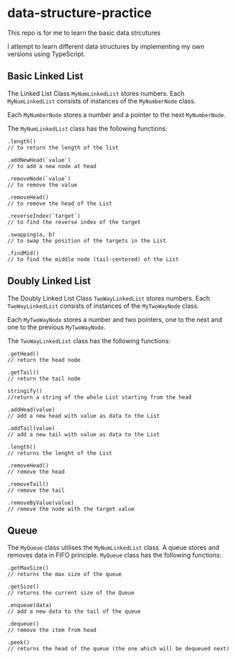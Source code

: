 # data-structure-practice
This repo is for me to learn the basic data strcutures

I attempt to learn different data structures by implementing my own versions using TypeScript.

## Basic Linked List
The Linked List Class `MyNumLinkedList` stores numbers. Each `MyNumLinkedList` consists of instances of the `MyNumberNode` class.  

Each `MyNumberNode` stores a number and a pointer to the next `MyNumberNode`.  

The `MyNumLinkedList` class has the following functions:  
```
.length()
// to return the length of the list

.addNewHead(`value`)
// to add a new node at head

.removeNode(`value`)
// to remove the value

.removeHead()
// to remove the head of the List

.reverseIndex(`target`)
// to find the reverse index of the target

.swapping(a, b)
// to swap the position of the targets in the List

.findMid()
// to find the middle node (tail-centered) of the List

```

## Doubly Linked List
The Doubly Linked List Class `TwoWayLinkedList` stores numbers. Each `TwoWayLinkedList` consists of instances of the `MyTwoWayNode` class.  

Each `MyTwoWayNode` stores a number and two pointers, one to the next and one to the previous `MyTwoWayNode`.  

The `TwoWayLinkedList` class has the following functions: 

```
.getHead()
// return the head node

.getTail()
// return the tail node

stringify()
//return a string of the whole List starting from the head

.addHead(value)
// add a new head with value as data to the List

.addTail(value)
// add a new tail with value as data to the List

.length()
// returns the lenght of the List

.removeHead()
// remove the head

.removeTail()
// remove the tail

.removeByValue(value)
// remove the node with the target value
```
## Queue
The `MyQueue` class utilises the `MyNumLinkedList` class. A queue stores and removes data in FIFO principle. `MyQueue` class has the following functions:

```
.getMaxSize()
// returns the max size of the queue

.getSize()
// returns the current size of the Queue

.enqueue(data)
// add a new data to the tail of the queue

.dequeue()
// remove the item from head

.peek()
// returns the head of the queue (the one which will be dequeued next)
```
